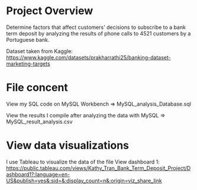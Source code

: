# Project Overview
Determine factors that affect customers' decisions to subscribe to a bank term deposit by analyzing the results of phone calls to 4521 customers by a Portuguese bank.

Dataset taken from Kaggle:
https://www.kaggle.com/datasets/prakharrathi25/banking-dataset-marketing-targets 

# File concent
View my SQL code on MySQL Workbench => MySQL_analysis_Database.sql

View the results I compile after analyzing the data with MySQL => MySQL_result_analysis.csv

# View data visualizations
I use Tableau to visualize the data of the file
View dashboard 1: https://public.tableau.com/views/Kathy_Tran_Bank_Term_Deposit_Project/Dashboard1?:language=en-US&publish=yes&:sid=&:display_count=n&:origin=viz_share_link 

